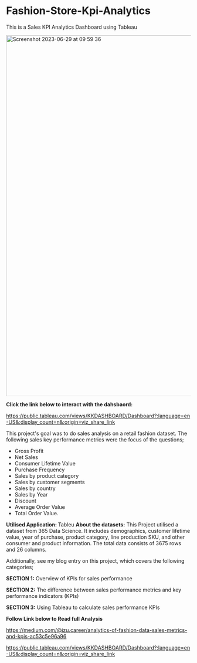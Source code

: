 # Fashion-Store-Kpi-Analytics
This is a Sales KPI Analytics Dashboard using Tableau

<img width="985" alt="Screenshot 2023-06-29 at 09 59 36" src="https://github.com/izu-chukwu/Fashion-Store-Kpi-Analytics/assets/126966833/0bc77ac8-f855-449b-bc76-c2001926e5de">


<strong>  Click the link below to interact with the dahsbaord: </strong> 

https://public.tableau.com/views/KKDASHBOARD/Dashboard?:language=en-US&:display_count=n&:origin=viz_share_link

This project's goal was to do sales analysis on a retail fashion dataset. The following sales key performance metrics were the focus of the questions;

- Gross Profit
- Net Sales
- Consumer Lifetime Value
- Purchase Frequency
- Sales by product category
- Sales by customer segments
- Sales by country
- Sales by Year
- Discount
- Average Order Value
- Total Order Value.


 <strong>Utilised Application: </strong>
 Tableu
 <strong>About the datasets:</strong>
 This Project utilised a dataset from 365 Data Science. It includes demographics, customer lifetime value, year of purchase, product category, line production SKU, and other consumer and product information. The total data consists of 3675 rows and 26 columns.

Additionally, see my blog entry on this project, which covers the following categories;

<strong>SECTION 1:</strong> Overview of KPIs for sales performance

<strong>SECTION 2:</strong> The difference between sales performance metrics and key performance indicators (KPIs)

<strong>SECTION 3:</strong> Using Tableau to calculate sales performance KPIs

 <strong>Follow Link below to Read full Analysis </strong>

 https://medium.com/@izu.career/analytics-of-fashion-data-sales-metrics-and-kpis-ac53c5e96a96


https://public.tableau.com/views/KKDASHBOARD/Dashboard?:language=en-US&:display_count=n&:origin=viz_share_link


